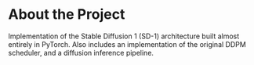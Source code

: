 # About the Project
Implementation of the Stable Diffusion 1 (SD-1) architecture built almost entirely in PyTorch. Also includes an implementation of the original DDPM scheduler, and a diffusion inference pipeline.
